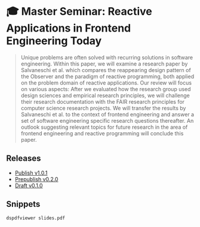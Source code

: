 # 🎓 Master Seminar: Reactive Applications in Frontend Engineering Today

> Unique problems are often solved with recurring solutions in software engineering. Within this paper, we will examine a research paper by Salvaneschi et al. which compares the reappearing design pattern of the Observer and the paradigm of reactive programming, both applied on the problem domain of reactive applications. Our review will focus on various aspects: After we evaluated how the research group used design sciences and empirical research principles, we will challenge their research documentation with the FAIR research principles for computer science research projects. We will transfer the results by Salvaneschi et al. to the context of frontend engineering and answer a set of software engineering specific research questions thereafter. An outlook suggesting relevant topics for future research in the area of frontend engineering and reactive programming will conclude this paper.

## Releases

- [Publish v1.0.1](https://github.com/swissmanu/mse-seminar-reactive-applications-in-frontend-engineering-today/releases/tag/v1.0.1)
- [Prepublish v0.2.0](https://github.com/swissmanu/mse-seminar-reactive-applications-in-frontend-engineering-today/releases/tag/v0.3.0-prepublish)
- [Draft v0.1.0](https://github.com/swissmanu/mse-seminar-reactive-applications-in-frontend-engineering-today/releases/tag/v0.2.0-draft)

## Snippets

```bash
dspdfviewer slides.pdf
```

